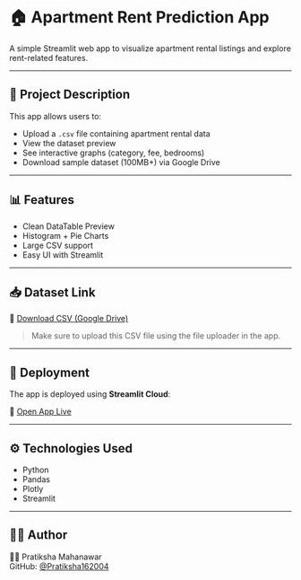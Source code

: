 # 🏠 Apartment Rent Prediction App

A simple Streamlit web app to visualize apartment rental listings and explore rent-related features.

---

## 📁 Project Description

This app allows users to:
- Upload a `.csv` file containing apartment rental data
- View the dataset preview
- See interactive graphs (category, fee, bedrooms)
- Download sample dataset (100MB+) via Google Drive

---

## 📊 Features

- Clean DataTable Preview
- Histogram + Pie Charts
- Large CSV support
- Easy UI with Streamlit

---

## 📥 Dataset Link

📂 [Download CSV (Google Drive)](https://drive.google.com/uc?id=1jK92nJKHyTxG9JXYZABC123456)

> Make sure to upload this CSV file using the file uploader in the app.

---

## 🚀 Deployment

The app is deployed using **Streamlit Cloud**:

🔗 [Open App Live](https://your-app-name.streamlit.app)

---

## ⚙️ Technologies Used

- Python
- Pandas
- Plotly
- Streamlit

---

## 🙋‍♀️ Author

👩‍💻 Pratiksha Mahanawar  
GitHub: [@Pratiksha162004](https://github.com/Pratiksha162004)
